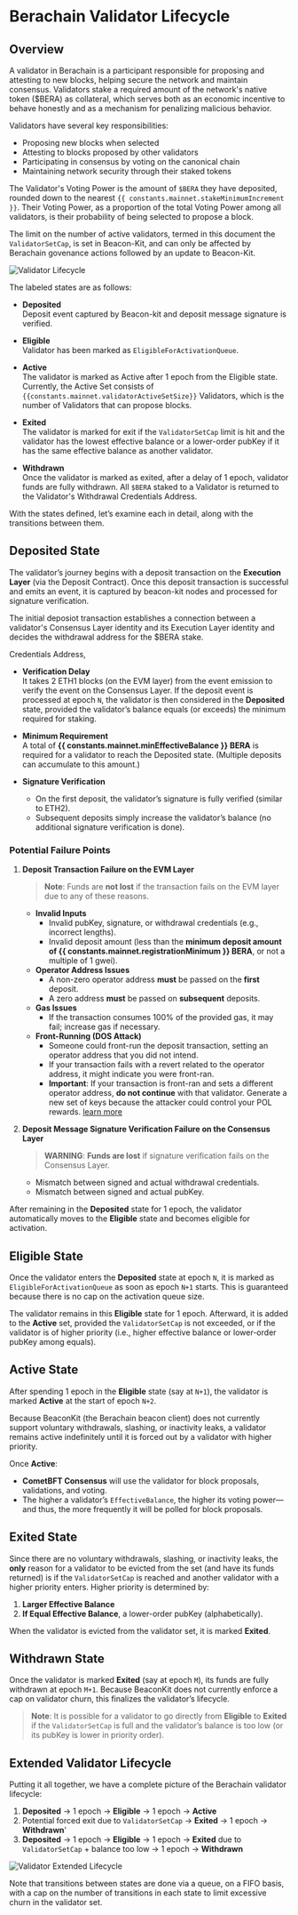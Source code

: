 <script setup>
    import constants from '@berachain/config/constants.json';
</script>

# Berachain Validator Lifecycle

## Overview

A validator in Berachain is a participant responsible for proposing and attesting to new blocks, helping secure the network and maintain consensus. Validators stake a required amount of the network's native token ($BERA) as collateral, which serves both as an economic incentive to behave honestly and as a mechanism for penalizing malicious behavior.

Validators have several key responsibilities:

- Proposing new blocks when selected
- Attesting to blocks proposed by other validators
- Participating in consensus by voting on the canonical chain
- Maintaining network security through their staked tokens

The Validator's Voting Power is the amount of `$BERA` they have deposited, rounded down to the nearest `{{ constants.mainnet.stakeMinimumIncrement }}`. Their Voting Power, as a proportion of the total Voting Power among all validators, is their probability of being selected to propose a block.

The limit on the number of active validators, termed in this document the `ValidatorSetCap`, is set in Beacon-Kit, and can only be affected
by Berachain govenance actions followed by an update to Beacon-Kit.

![Validator Lifecycle](/assets/validator-lifecycle.png)

The labeled states are as follows:

- **Deposited**  
  Deposit event captured by Beacon-kit and deposit message signature is verified.

- **Eligible**  
  Validator has been marked as `EligibleForActivationQueue`.

- **Active**  
  The validator is marked as Active after 1 epoch from the Eligible state. Currently, the Active Set consists of `{{constants.mainnet.validatorActiveSetSize}}` Validators, which is the number of Validators that can propose blocks.

- **Exited**  
  The validator is marked for exit if the `ValidatorSetCap` limit is hit and the validator has the lowest effective balance or a lower-order pubKey if it has the same effective balance as another validator.

- **Withdrawn**  
  Once the validator is marked as exited, after a delay of 1 epoch, validator funds are fully withdrawn. All `$BERA` staked to a Validator is returned to the Validator's Withdrawal Credentials Address.

With the states defined, let’s examine each in detail, along with the transitions between them.

## Deposited State

The validator’s journey begins with a deposit transaction on the **Execution Layer** (via the Deposit Contract). Once this deposit transaction is successful and emits an event, it is captured by beacon-kit nodes and processed for signature verification.

The initial deposiot transaction establishes a connection between a validator's Consensus Layer identity and its Execution Layer identity and
decides the withdrawal address for the $BERA stake.

Credentials Address,

- **Verification Delay**  
  It takes 2 ETH1 blocks (on the EVM layer) from the event emission to verify the event on the Consensus Layer. If the deposit event is processed at epoch `N`, the validator is then considered in the **Deposited** state, provided the validator’s balance equals (or exceeds) the minimum required for staking.

- **Minimum Requirement**  
  A total of **{{ constants.mainnet.minEffectiveBalance }} BERA** is required for a validator to reach the Deposited state. (Multiple deposits can accumulate to this amount.)

- **Signature Verification**
  - On the first deposit, the validator’s signature is fully verified (similar to ETH2).
  - Subsequent deposits simply increase the validator’s balance (no additional signature verification is done).

### Potential Failure Points

1. **Deposit Transaction Failure on the EVM Layer**

   > **Note**: Funds are **not lost** if the transaction fails on the EVM layer due to any of these reasons.

   - **Invalid Inputs**
     - Invalid pubKey, signature, or withdrawal credentials (e.g., incorrect lengths).
     - Invalid deposit amount (less than the **minimum deposit amount of {{ constants.mainnet.registrationMinimum }} BERA**, or not a multiple of 1 gwei).
   - **Operator Address Issues**
     - A non-zero operator address **must** be passed on the **first** deposit.
     - A zero address **must** be passed on **subsequent** deposits.
   - **Gas Issues**
     - If the transaction consumes 100% of the provided gas, it may fail; increase gas if necessary.
   - **Front-Running (DOS Attack)**
     - Someone could front-run the deposit transaction, setting an operator address that you did not intend.
     - If your transaction fails with a revert related to the operator address, it might indicate you were front-ran.
     - **Important**: If your transaction is front-ran and sets a different operator address, **do not continue** with that validator. Generate a new set of keys because the attacker could control your POL rewards. [learn more](https://gist.github.com/neverDefined/e9ada58947bf8bd855051c3cf48f2d83)

2. **Deposit Message Signature Verification Failure on the Consensus Layer**
   > **WARNING**: **Funds are lost** if signature verification fails on the Consensus Layer.
   - Mismatch between signed and actual withdrawal credentials.
   - Mismatch between signed and actual pubKey.

After remaining in the **Deposited** state for 1 epoch, the validator automatically moves to the **Eligible** state and becomes eligible for activation.

## Eligible State

Once the validator enters the **Deposited** state at epoch `N`, it is marked as `EligibleForActivationQueue` as soon as epoch `N+1` starts. This is guaranteed because there is no cap on the activation queue size.

The validator remains in this **Eligible** state for 1 epoch. Afterward, it is added to the **Active** set, provided the `ValidatorSetCap` is not exceeded, or if the validator is of higher priority (i.e., higher effective balance or lower-order pubKey among equals).

## Active State

After spending 1 epoch in the **Eligible** state (say at `N+1`), the validator is marked **Active** at the start of epoch `N+2`.

Because BeaconKit (the Berachain beacon client) does not currently support voluntary withdrawals, slashing, or inactivity leaks, a validator remains active indefinitely until it is forced out by a validator with higher priority.

Once **Active**:

- **CometBFT Consensus** will use the validator for block proposals, validations, and voting.
- The higher a validator’s `EffectiveBalance`, the higher its voting power—and thus, the more frequently it will be polled for block proposals.

## Exited State

Since there are no voluntary withdrawals, slashing, or inactivity leaks, the **only** reason for a validator to be evicted from the set (and have its funds returned) is if the `ValidatorSetCap` is reached and another validator with a higher priority enters. Higher priority is determined by:

1. **Larger Effective Balance**
2. **If Equal Effective Balance**, a lower-order pubKey (alphabetically).

When the validator is evicted from the validator set, it is marked **Exited**.

## Withdrawn State

Once the validator is marked **Exited** (say at epoch `M`), its funds are fully withdrawn at epoch `M+1`. Because BeaconKit does not currently enforce a cap on validator churn, this finalizes the validator’s lifecycle.

> **Note**: It is possible for a validator to go directly from **Eligible** to **Exited** if the `ValidatorSetCap` is full and the validator’s balance is too low (or its pubKey is lower in priority order).

## Extended Validator Lifecycle

Putting it all together, we have a complete picture of the Berachain validator lifecycle:

1. **Deposited** → 1 epoch → **Eligible** → 1 epoch → **Active**
2. Potential forced exit due to `ValidatorSetCap` → **Exited** → 1 epoch → **Withdrawn**'
3. **Deposited** → 1 epoch → **Eligible** → 1 epoch → **Exited** due to `ValidatorSetCap` + balance too low → 1 epoch → **Withdrawn**

![Validator Extended Lifecycle](/assets/validator-extended-lifecycle.png)

Note that transitions between states are done via a queue, on a FIFO basis, with a cap on the number of transitions in each state to limit excessive churn in the validator set.
